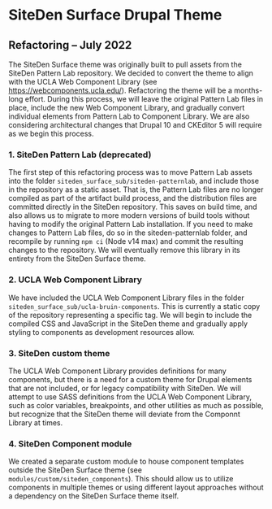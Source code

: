 # SiteDen Surface Drupal Theme

## Refactoring – July 2022

The SiteDen Surface theme was originally built to pull assets from the SiteDen Pattern Lab repository. We decided to convert the theme to align with the UCLA Web Component Library (see https://webcomponents.ucla.edu/). Refactoring the theme will be a months-long effort. During this process, we will leave the original Pattern Lab files in place, include the new Web Component Library, and gradually convert individual elements from Pattern Lab to Component Library. We are also considering architectural changes that Drupal 10 and CKEditor 5 will require as we begin this process.

### 1. SiteDen Pattern Lab (deprecated)

The first step of this refactoring process was to move Pattern Lab assets into the folder `siteden_surface_sub/siteden-patternlab`, and include those in the repository as a static asset. That is, the Pattern Lab files are no longer compiled as part of the artifact build process, and the distribution files are committed directly in the SiteDen repository. This saves on build time, and also allows us to migrate to more modern versions of build tools without having to modify the original Pattern Lab installation. If you need to make changes to Pattern Lab files, do so in the siteden-patternlab folder, and recompile by running `npm ci` (Node v14 max) and commit the resulting changes to the repository. We will eventually remove this library in its entirety from the SiteDen Surface theme.

### 2. UCLA Web Component Library

We have included the UCLA Web Component Library files in the folder `siteden_surface_sub/ucla-bruin-components`. This is currently a static copy of the repository representing a specific tag. We will begin to include the compiled CSS and JavaScript in the SiteDen theme and gradually apply styling to components as development resources allow.

### 3. SiteDen custom theme

The UCLA Web Component Library provides definitions for many components, but there is a need for a custom theme for Drupal elements that are not included, or for legacy compatibility with SiteDen. We will attempt to use SASS definitions from the UCLA Web Component Library, such as color variables, breakpoints, and other utilities as much as possible, but recognize that the SiteDen theme will deviate from the Componnt Library at times.

### 4. SiteDen Component module

We created a separate custom module to house component templates outside the SiteDen Surface theme (see `modules/custom/siteden_components`). This should allow us to utilize components in multiple themes or using different layout approaches without a dependency on the SiteDen Surface theme itself.
